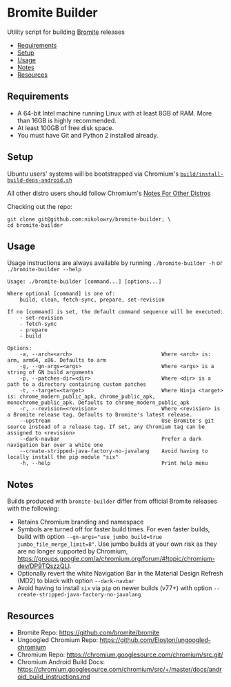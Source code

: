 # Bromite Builder

Utility script for building [Bromite]( https://github.com/bromite/bromite) releases

- [Requirements](#requirements)
- [Setup](#setup)
- [Usage](#usage)
- [Notes](#notes)
- [Resources](#resources)

## <a name="requirements"></a>Requirements

- A 64-bit Intel machine running Linux with at least 8GB of RAM.
More than 16GB is highly recommended.
- At least 100GB of free disk space.
- You must have Git and Python 2 installed already.

## <a name="setup"></a>Setup

Ubuntu users' systems will be bootstrapped via Chromium's
[`build/install-build-deps-android.sh`](https://chromium.googlesource.com/chromium/src.git/+/master/build/install-build-deps-android.sh)

All other distro users should follow Chromium's
[Notes For Other Distros](https://chromium.googlesource.com/chromium/src/+/master/docs/linux_build_instructions.md#notes)

Checking out the repo:
```shell
git clone git@github.com:nikolowry/bromite-builder; \
cd bromite-builder
```

## <a name="usage"></a>Usage

Usage instructions are always available by running `./bromite-builder -h` or
`./bromite-builder --help`

```
Usage: ./bromite-builder [command...] [options...]

Where optional [command] is one of:
    build, clean, fetch-sync, prepare, set-revision

If no [command] is set, the default command sequence will be executed:
    - set-revision
    - fetch-sync
    - prepare
    - build

Options:
    -a, --arch=<arch>                             Where <arch> is: arm, arm64, x86. Defaults to arm
    -g, --gn-args=<args>                          Where <args> is a string of GN build arguments
    -p, --patches-dir=<dir>                       Where <dir> is a path to a directory containing custom patches
    -t, --target=<target>                         Where Ninja <target> is: chrome_modern_public_apk, chrome_public_apk, monochrome_public_apk. Defaults to chrome_modern_public_apk
    -r, --revision=<revision>                     Where <revision> is a Bromite release tag. Defaults to Bromite's latest release.
    --upstream                                    Use Bromite's git source instead of a release tag. If set, any Chromium tag can be assigned to <revision>
    --dark-navbar                                 Prefer a dark navigation bar over a white one
    --create-stripped-java-factory-no-javalang    Avoid having to locally install the pip module "six"
    -h, --help                                    Print help menu
```

## <a name="notes"></a>Notes

Builds produced with `bromite-builder` differ from official Bromite releases with
the following:

- Retains Chromium branding and namespace
- Symbols are turned off for faster build times. For even faster builds,
build with option `--gn-args="use_jumbo_build=true jumbo_file_merge_limit=8"`.
Use jumbo builds at your own risk as they are no longer supported by Chromium,
https://groups.google.com/a/chromium.org/forum/#!topic/chromium-dev/DP9TQszzQLI.
- Optionally revert the white Navigation Bar in the Material Design Refresh (MD2)
to black with option `--dark-navbar`
- Avoid having to install `six` via `pip` on newer builds (v77+) with option `--create-stripped-java-factory-no-javalang`

## <a name="resources"></a>Resources

- Bromite Repo: https://github.com/bromite/bromite
- Ungoogled Chromium Repo: https://github.com/Eloston/ungoogled-chromium
- Chromium Repo: https://chromium.googlesource.com/chromium/src.git/
- Chromium Android Build Docs: https://chromium.googlesource.com/chromium/src/+/master/docs/android_build_instructions.md
